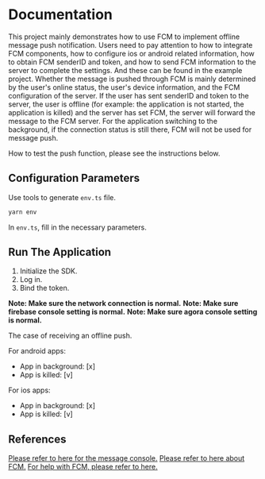 # Documentation

This project mainly demonstrates how to use FCM to implement offline message push notification.
Users need to pay attention to how to integrate FCM components, how to configure ios or android related information, how to obtain FCM senderID and token, and how to send FCM information to the server to complete the settings. And these can be found in the example project.
Whether the message is pushed through FCM is mainly determined by the user's online status, the user's device information, and the FCM configuration of the server. If the user has sent senderID and token to the server, the user is offline (for example: the application is not started, the application is killed) and the server has set FCM, the server will forward the message to the FCM server. For the application switching to the background, if the connection status is still there, FCM will not be used for message push.

How to test the push function, please see the instructions below.

## Configuration Parameters

Use tools to generate `env.ts` file.

```sh
yarn env
```

In `env.ts`, fill in the necessary parameters.

## Run The Application

1. Initialize the SDK.
2. Log in.
3. Bind the token.

**Note: Make sure the network connection is normal.**
**Note: Make sure firebase console setting is normal.**
**Note: Make sure agora console setting is normal.**

The case of receiving an offline push.

For android apps:

- App in background: [x]
- App is killed: [v]

For ios apps:

- App in background: [x]
- App is killed: [v]

## References

[Please refer to here for the message console.](https://console.agora.io/)
[Please refer to here about FCM.](https://console.firebase.google.com/)
[For help with FCM, please refer to here.](https://rnfirebase.io/)

